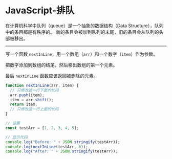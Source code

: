 # JavaScript-排队

在计算机科学中队列（queue）是一个抽象的数据结构（Data Structure），队列中的条目都是有秩序的。 新的条目会被加到队列的末尾，旧的条目会从队列的头部被移出。

------

写一个函数 `nextInLine`，用一个数组（`arr`）和一个数字（`item`）作为参数。

把数字添加到数组的结尾，然后移出数组的第一个元素。

最后 `nextInLine` 函数应该返回被删除的元素。

```js
function nextInLine(arr, item) {
  // 只修改这一行下面的代码
  arr.push(item);
  item = arr.shift();
  return item;
  // 只修改这一行上面的代码
}

// 设置
const testArr = [1, 2, 3, 4, 5];

// 显示代码
console.log("Before: " + JSON.stringify(testArr));
console.log(nextInLine(testArr, 6));
console.log("After: " + JSON.stringify(testArr));
```


